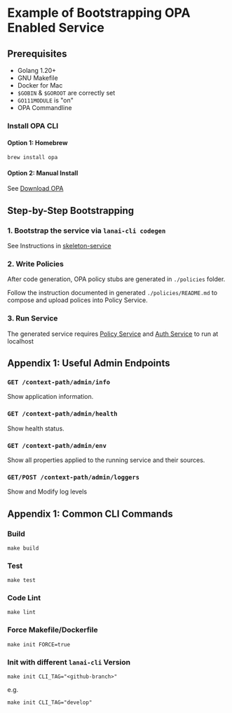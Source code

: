 # Example of Bootstrapping OPA Enabled Service

## Prerequisites

- Golang 1.20+
- GNU Makefile
- Docker for Mac
- `$GOBIN` & `$GOROOT` are correctly set
- `GO111MODULE` is "on"
- OPA Commandline

### Install OPA CLI

#### Option 1: Homebrew
```shell
brew install opa
```

#### Option 2: Manual Install

See [Download OPA](https://www.openpolicyagent.org/docs/latest/#1-download-opa)

## Step-by-Step Bootstrapping

### 1. Bootstrap the service via `lanai-cli codegen`
See Instructions in [skeleton-service](../skeleton/README.md)

### 2. Write Policies

After code generation, OPA policy stubs are generated in `./policies` folder.  

Follow the instruction documented in generated `./policies/README.md` to compose and upload
polices into Policy Service.

### 3. Run Service

The generated service requires [Policy Service](https://cto-github.cisco.com/NFV-BU/cda-policy-service) 
and [Auth Service](https://cto-github.cisco.com/NFV-BU/cda-auth-service) to run at localhost

## Appendix 1: Useful Admin Endpoints

### `GET /context-path/admin/info`
Show application information.

### `GET /context-path/admin/health`
Show health status.

### `GET /context-path/admin/env`
Show all properties applied to the running service and their sources.

### `GET/POST /context-path/admin/loggers`
Show and Modify log levels 

## Appendix 1: Common CLI Commands

### Build

```shell
make build
```

### Test

```shell
make test
```

### Code Lint

```shell
make lint
```

### Force Makefile/Dockerfile

```shell
make init FORCE=true
```

### Init with different `lanai-cli` Version

```shell
make init CLI_TAG="<github-branch>"
```

e.g.

```shell
make init CLI_TAG="develop"
```